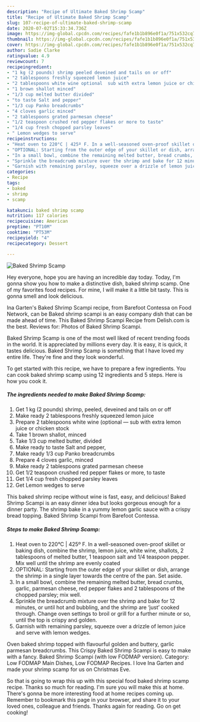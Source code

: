 ```yaml
---
description: "Recipe of Ultimate Baked Shrimp Scamp"
title: "Recipe of Ultimate Baked Shrimp Scamp"
slug: 107-recipe-of-ultimate-baked-shrimp-scamp
date: 2020-07-02T15:33:34.736Z
image: https://img-global.cpcdn.com/recipes/fafe1b1b896e0f1a/751x532cq70/baked-shrimp-scamp-recipe-main-photo.jpg
thumbnail: https://img-global.cpcdn.com/recipes/fafe1b1b896e0f1a/751x532cq70/baked-shrimp-scamp-recipe-main-photo.jpg
cover: https://img-global.cpcdn.com/recipes/fafe1b1b896e0f1a/751x532cq70/baked-shrimp-scamp-recipe-main-photo.jpg
author: Sadie Clarke
ratingvalue: 4.9
reviewcount: 7
recipeingredient:
- "1 kg (2 pounds) shrimp peeled deveined and tails on or off"
- "2 tablespoons freshly squeezed lemon juice"
- "2 tablespoons white wine optional  sub with extra lemon juice or chicken stock"
- "1 brown shallot minced"
- "1/3 cup melted butter divided"
- "to taste Salt and pepper"
- "1/3 cup Panko breadcrumbs"
- "4 cloves garlic minced"
- "2 tablespoons grated parmesan cheese"
- "1/2 teaspoon crushed red pepper flakes or more to taste"
- "1/4 cup fresh chopped parsley leaves"
- " Lemon wedges to serve"
recipeinstructions:
- "Heat oven to 220°C | 425º F. In a well-seasoned oven-proof skillet or baking dish, combine the shrimp, lemon juice, white wine, shallots, 2 tablespoons of melted butter, 1 teaspoon salt and 1/4 teaspoon pepper. Mix well until the shrimp are evenly coated"
- "OPTIONAL: Starting from the outer edge of your skillet or dish, arrange the shrimp in a single layer towards the centre of the pan. Set aside."
- "In a small bowl, combine the remaining melted butter, bread crumbs, garlic, parmesan cheese, red pepper flakes and 2 tablespoons of the chopped parsley; mix well."
- "Sprinkle the breadcrumb mixture over the shrimp and bake for 12 minutes, or until hot and bubbling, and the shrimp are ‘just’ cooked through. Change oven settings to broil or grill for a further minute or so, until the top is crispy and golden."
- "Garnish with remaining parsley, squeeze over a drizzle of lemon juice and serve with lemon wedges."
categories:
- Recipe
tags:
- baked
- shrimp
- scamp

katakunci: baked shrimp scamp 
nutrition: 117 calories
recipecuisine: American
preptime: "PT10M"
cooktime: "PT53M"
recipeyield: "4"
recipecategory: Dessert

---
```



![Baked Shrimp Scamp](https://img-global.cpcdn.com/recipes/fafe1b1b896e0f1a/751x532cq70/baked-shrimp-scamp-recipe-main-photo.jpg)

Hey everyone, hope you are having an incredible day today. Today, I'm gonna show you how to make a distinctive dish, baked shrimp scamp. One of my favorites food recipes. For mine, I will make it a little bit tasty. This is gonna smell and look delicious.

Ina Garten&#39;s Baked Shrimp Scampi recipe, from Barefoot Contessa on Food Network, can be Baked shrimp scampi is an easy company dish that can be made ahead of time. This Baked Shrimp Scampi Recipe from Delish.com is the best. Reviews for: Photos of Baked Shrimp Scampi.

Baked Shrimp Scamp is one of the most well liked of recent trending foods in the world. It is appreciated by millions every day. It is easy, it is quick, it tastes delicious. Baked Shrimp Scamp is something that I have loved my entire life. They're fine and they look wonderful.


To get started with this recipe, we have to prepare a few ingredients. You can cook baked shrimp scamp using 12 ingredients and 5 steps. Here is how you cook it.

<!--inarticleads1-->

##### The ingredients needed to make Baked Shrimp Scamp:

1. Get 1 kg (2 pounds) shrimp, peeled, deveined and tails on or off
1. Make ready 2 tablespoons freshly squeezed lemon juice
1. Prepare 2 tablespoons white wine (optional — sub with extra lemon juice or chicken stock
1. Take 1 brown shallot, minced
1. Take 1/3 cup melted butter, divided
1. Make ready to taste Salt and pepper,
1. Make ready 1/3 cup Panko breadcrumbs
1. Prepare 4 cloves garlic, minced
1. Make ready 2 tablespoons grated parmesan cheese
1. Get 1/2 teaspoon crushed red pepper flakes or more, to taste
1. Get 1/4 cup fresh chopped parsley leaves
1. Get  Lemon wedges to serve


This baked shrimp recipe without wine is fast, easy, and delicious! Baked Shrimp Scampi is an easy dinner idea but looks gorgeous enough for a dinner party. The shrimp bake in a yummy lemon garlic sauce with a crispy bread topping. Baked Shrimp Scampi from Barefoot Contessa. 

<!--inarticleads2-->

##### Steps to make Baked Shrimp Scamp:

1. Heat oven to 220°C | 425º F. In a well-seasoned oven-proof skillet or baking dish, combine the shrimp, lemon juice, white wine, shallots, 2 tablespoons of melted butter, 1 teaspoon salt and 1/4 teaspoon pepper. Mix well until the shrimp are evenly coated
1. OPTIONAL: Starting from the outer edge of your skillet or dish, arrange the shrimp in a single layer towards the centre of the pan. Set aside.
1. In a small bowl, combine the remaining melted butter, bread crumbs, garlic, parmesan cheese, red pepper flakes and 2 tablespoons of the chopped parsley; mix well.
1. Sprinkle the breadcrumb mixture over the shrimp and bake for 12 minutes, or until hot and bubbling, and the shrimp are ‘just’ cooked through. Change oven settings to broil or grill for a further minute or so, until the top is crispy and golden.
1. Garnish with remaining parsley, squeeze over a drizzle of lemon juice and serve with lemon wedges.


Oven baked shrimp topped with flavourful golden and buttery, garlic parmesan breadcrumbs. This Crispy Baked Shrimp Scampi is easy to make with a fancy. Baked Shrimp Scampi (with low FODMAP version). Category: Low FODMAP Main Dishes, Low FODMAP Recipes. I love Ina Garten and made your shrimp scamp for us on Christmas Eve. 

So that is going to wrap this up with this special food baked shrimp scamp recipe. Thanks so much for reading. I'm sure you will make this at home. There's gonna be more interesting food at home recipes coming up. Remember to bookmark this page in your browser, and share it to your loved ones, colleague and friends. Thanks again for reading. Go on get cooking!
